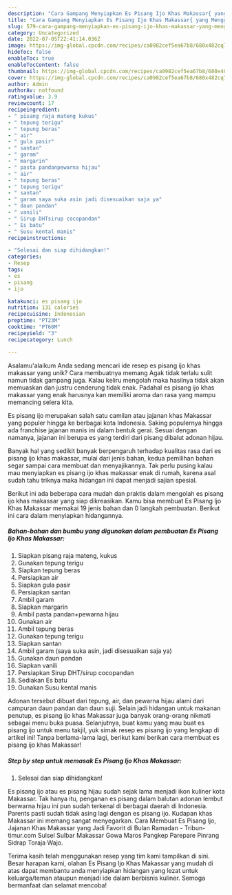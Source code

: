 ```yaml
---
description: "Cara Gampang Menyiapkan Es Pisang Ijo Khas Makassar{ yang Menggugah Selera"
title: "Cara Gampang Menyiapkan Es Pisang Ijo Khas Makassar{ yang Menggugah Selera"
slug: 579-cara-gampang-menyiapkan-es-pisang-ijo-khas-makassar-yang-menggugah-selera
category: Uncategorized
date: 2022-07-05T22:41:14.036Z
image: https://img-global.cpcdn.com/recipes/ca0982cef5ea67b8/680x482cq70/es-pisang-ijo-khas-makassar-foto-resep-utama.jpg
hideToc: false
enableToc: true
enableTocContent: false
thumbnail: https://img-global.cpcdn.com/recipes/ca0982cef5ea67b8/680x482cq70/es-pisang-ijo-khas-makassar-foto-resep-utama.jpg
cover: https://img-global.cpcdn.com/recipes/ca0982cef5ea67b8/680x482cq70/es-pisang-ijo-khas-makassar-foto-resep-utama.jpg
author: Admin
authorAv: notfound
ratingvalue: 3.9
reviewcount: 17
recipeingredient:
- " pisang raja mateng kukus"
- " tepung terigu"
- " tepung beras"
- " air"
- " gula pasir"
- " santan"
- " garam"
- " margarin"
- " pasta pandanpewarna hijau"
- " air"
- " tepung beras"
- " tepung terigu"
- " santan"
- " garam saya suka asin jadi disesuaikan saja ya"
- " daun pandan"
- " vanili"
- " Sirup DHTsirup cocopandan"
- " Es batu"
- " Susu kental manis"
recipeinstructions:

- "Selesai dan siap dihidangkan!"
categories:
- Resep
tags:
- es
- pisang
- ijo

katakunci: es pisang ijo 
nutrition: 131 calories
recipecuisine: Indonesian
preptime: "PT23M"
cooktime: "PT60M"
recipeyield: "3"
recipecategory: Lunch

---
```



Asalamu'alaikum Anda sedang mencari ide resep es pisang ijo khas makassar yang unik? Cara membuatnya memang Agak tidak terlalu sulit namun tidak gampang juga. Kalau keliru mengolah maka hasilnya tidak akan memuaskan dan justru cenderung tidak enak. Padahal es pisang ijo khas makassar yang enak harusnya kan memiliki aroma dan rasa yang mampu memancing selera kita.


Es pisang ijo merupakan salah satu camilan atau jajanan khas Makassar yang populer hingga ke berbagai kota Indonesia. Saking populernya hingga ada franchise jajanan manis ini dalam bentuk gerai. Sesuai dengan namanya, jajanan ini berupa es yang terdiri dari pisang dibalut adonan hijau.

Banyak hal yang sedikit banyak berpengaruh terhadap kualitas rasa dari es pisang ijo khas makassar, mulai dari jenis bahan, kedua pemilihan bahan segar sampai cara membuat dan menyajikannya. Tak perlu pusing kalau mau menyiapkan es pisang ijo khas makassar enak di rumah, karena asal sudah tahu triknya maka hidangan ini dapat menjadi sajian spesial.


Berikut ini ada beberapa cara mudah dan praktis dalam mengolah es pisang ijo khas makassar yang siap dikreasikan. Kamu bisa membuat Es Pisang Ijo Khas Makassar memakai 19 jenis bahan dan 0 langkah pembuatan. Berikut ini cara dalam menyiapkan hidangannya.

<!--inarticleads1-->

##### Bahan-bahan dan bumbu yang digunakan dalam pembuatan Es Pisang Ijo Khas Makassar:

1. Siapkan  pisang raja mateng, kukus
1. Gunakan  tepung terigu
1. Siapkan  tepung beras
1. Persiapkan  air
1. Siapkan  gula pasir
1. Persiapkan  santan
1. Ambil  garam
1. Siapkan  margarin
1. Ambil  pasta pandan+pewarna hijau
1. Gunakan  air
1. Ambil  tepung beras
1. Gunakan  tepung terigu
1. Siapkan  santan
1. Ambil  garam (saya suka asin, jadi disesuaikan saja ya)
1. Gunakan  daun pandan
1. Siapkan  vanili
1. Persiapkan  Sirup DHT/sirup cocopandan
1. Sediakan  Es batu
1. Gunakan  Susu kental manis


Adonan tersebut dibuat dari tepung, air, dan pewarna hijau alami dari campuran daun pandan dan daun suji. Selain jadi hidangan untuk makanan penutup, es pisang ijo khas Makassar juga banyak orang-orang nikmati sebagai menu buka puasa. Selanjutnya, buat kamu yang mau buat es pisang ijo untuk menu takjil, yuk simak resep es pisang ijo yang lengkap di artikel ini! Tanpa berlama-lama lagi, berikut kami berikan cara membuat es pisang ijo khas Makassar! 

<!--inarticleads2-->

##### Step by step untuk memasak Es Pisang Ijo Khas Makassar:


1. Selesai dan siap dihidangkan!

Es pisang ijo atau es pisang hijau sudah sejak lama menjadi ikon kuliner kota Makassar. Tak hanya itu, penganan es pisang dalam balutan adonan lembut berwarna hijau ini pun sudah terkenal di berbagai daerah di Indonesia. Parents pasti sudah tidak asing lagi dengan es pisang ijo. Kudapan khas Makassar ini memang sangat menyegarkan. Cara Membuat Es Pisang Ijo, Jajanan Khas Makassar yang Jadi Favorit di Bulan Ramadan - Tribun-timur.com Sulsel Sulbar Makassar Gowa Maros Pangkep Parepare Pinrang Sidrap Toraja Wajo. 

Terima kasih telah menggunakan resep yang tim kami tampilkan di sini. Besar harapan kami, olahan Es Pisang Ijo Khas Makassar yang mudah di atas dapat membantu anda menyiapkan hidangan yang lezat untuk keluarga/teman ataupun menjadi ide dalam berbisnis kuliner. Semoga bermanfaat dan selamat mencoba!
